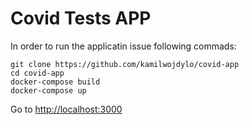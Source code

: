 # Covid Tests APP
In order to run the applicatin issue following commads:
```
git clone https://github.com/kamilwojdylo/covid-app
cd covid-app
docker-compose build
docker-compose up
```

Go to [http://localhost:3000](http://localhost:3000)